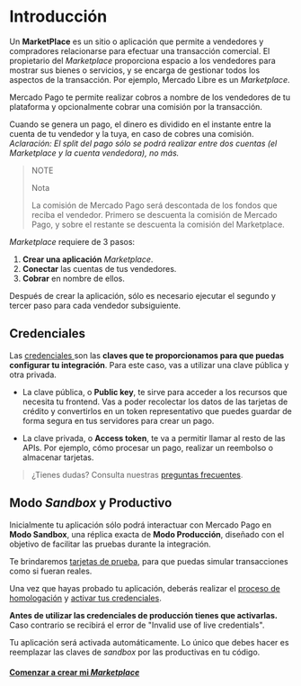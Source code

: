 # Introducción

Un **MarketPlace** es un sitio o aplicación que permite a vendedores y compradores relacionarse para efectuar una transacción comercial. El propietario del _Marketplace_ proporciona espacio a los vendedores para mostrar sus bienes o servicios, y se encarga de gestionar todos los aspectos de la transacción. Por ejemplo, Mercado Libre es un _Marketplace_.

Mercado Pago te permite realizar cobros a nombre de los vendedores de tu plataforma y opcionalmente cobrar una comisión por la transacción.

Cuando se genera un pago, el dinero es dividido en el instante entre la cuenta de tu vendedor y la tuya, en caso de cobres una comisión.
_Aclaración: El split del pago sólo se podrá realizar entre dos cuentas (el Marketplace y la cuenta vendedora), no más._

> NOTE
>
> Nota
>
> La comisión de Mercado Pago será descontada de los fondos que reciba el vendedor.
> Primero se descuenta la comisión de Mercado Pago, y sobre el restante se descuenta la comisión del Marketplace. 

_Marketplace_ requiere de 3 pasos:

1. **Crear una aplicación** _Marketplace_.
2. **Conectar** las cuentas de tus vendedores.
3. **Cobrar** en nombre de ellos.

Después de crear la aplicación, sólo es necesario ejecutar el segundo y tercer paso para cada vendedor subsiguiente.

## Credenciales

Las <a href="[FAKER][CREDENTIALS][URL]" target="_blank"> credenciales </a> son las **claves que te proporcionamos para que puedas configurar tu integración**. Para este caso, vas a utilizar una clave pública y otra privada.

* La clave pública, o **Public key**, te sirve para acceder a los recursos que necesita tu frontend. Vas a poder recolectar los datos de las tarjetas de crédito y convertirlos en un token representativo que puedes guardar de forma segura en tus servidores para crear un pago.

* La clave privada, o **Access token**, te va a permitir llamar al resto de las APIs. Por ejemplo, cómo procesar un pago, realizar un reembolso o almacenar tarjetas.

> ¿Tienes dudas? Consulta nuestras [preguntas frecuentes](https://www.mercadopago[FAKER][URL][DOMAIN]/developers/es/guides/resources/faqs/credentials/).

## Modo _Sandbox_ y Productivo

Inicialmente tu aplicación sólo podrá interactuar con Mercado Pago en **Modo Sandbox**, una réplica exacta de **Modo Producción**, diseñado con el objetivo de facilitar las pruebas durante la integración.

Te brindaremos [tarjetas de prueba](https://www.mercadopago[FAKER][URL][DOMAIN]/developers/es/guides/online-payments/marketplace/checkout-pro/testing-marketplace/), para que puedas simular transacciones como si fueran reales.

Una vez que hayas probado tu aplicación, deberás realizar el [proceso de homologación](https://www.mercadopago[FAKER][URL][DOMAIN]/developers/es/guides/online-payments/marketplace/checkout-api/goto-production/) y [activar tus credenciales]([FAKER][CREDENTIALS][URL]).

**Antes de utilizar las credenciales de producción tienes que activarlas.**
Caso contrario se recibirá el error de "Invalid use of live credentials".

Tu aplicación será activada automáticamente. Lo único que debes hacer es reemplazar las claves de _sandbox_ por las productivas en tu código.


#### [Comenzar a crear mi _Marketplace_](https://www.mercadopago[FAKER][URL][DOMAIN]/developers/es/guides/online-payments/marketplace/checkout-api/create-marketplace)
